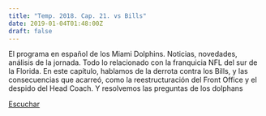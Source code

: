 ```yaml
---
title: "Temp. 2018. Cap. 21. vs Bills"
date: 2019-01-04T01:48:00Z
draft: false
---
```


El programa en español de los Miami Dolphins. Noticias, novedades, análisis de la jornada.
Todo lo relacionado con la franquicia NFL del sur de la Florida.
En este capítulo, hablamos de la derrota contra los Bills, y las consecuencias que acarreó, como la reestructuración del Front Office y el despido del Head Coach. Y resolvemos las preguntas de los dolphans

[Escuchar](https://www.ivoox.com/temp-2018-cap-21-vs-bills-audios-mp3_rf_31198365_1.html)
